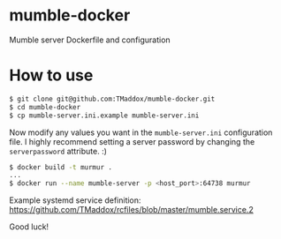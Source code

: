 # mumble-docker

Mumble server Dockerfile and configuration

# How to use
```bash
$ git clone git@github.com:TMaddox/mumble-docker.git
$ cd mumble-docker
$ cp mumble-server.ini.example mumble-server.ini
```
Now modify any values you want in the `mumble-server.ini` configuration file. I highly recommend setting a server password by changing the `serverpassword` attribute. :)
```bash
$ docker build -t murmur .
...
$ docker run --name mumble-server -p <host_port>:64738 murmur
```

Example systemd service definition: https://github.com/TMaddox/rcfiles/blob/master/mumble.service.2

Good luck!
